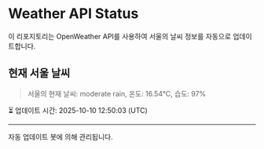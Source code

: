 
# Weather API Status

이 리포지토리는 OpenWeather API를 사용하여 서울의 날씨 정보를 자동으로 업데이트합니다.

## 현재 서울 날씨
> 서울의 현재 날씨: moderate rain, 온도: 16.54°C, 습도: 97%

⏳ 업데이트 시간: 2025-10-10 12:50:03 (UTC)

---
자동 업데이트 봇에 의해 관리됩니다.
